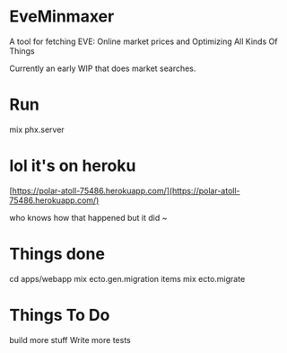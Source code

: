 # EveMinmaxer

A tool for fetching EVE: Online market prices and Optimizing All Kinds Of Things

Currently an early WIP that does market searches.

# Run

mix phx.server

# lol it's on heroku

[https://polar-atoll-75486.herokuapp.com/](https://polar-atoll-75486.herokuapp.com/)

who knows how that happened but it did ~

# Things done

cd apps/webapp
mix ecto.gen.migration items
mix ecto.migrate

# Things To Do

build more stuff
Write more tests

